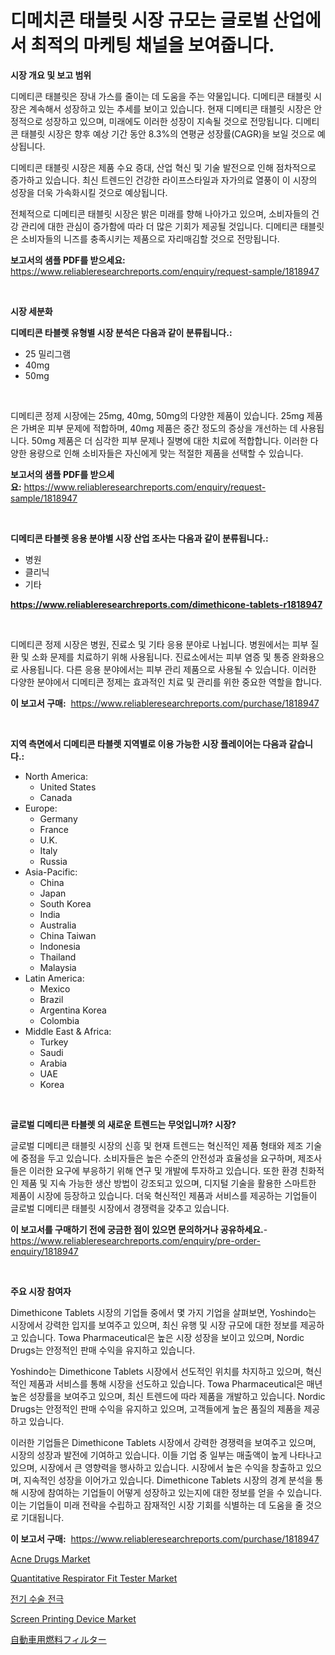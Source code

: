 <p><h1>디메치콘 태블릿 시장 규모는 글로벌 산업에서 최적의 마케팅 채널을 보여줍니다.</h1></p><p><strong>시장 개요 및 보고 범위</strong></p>
<p><p>디메티콘 태블릿은 장내 가스를 줄이는 데 도움을 주는 약물입니다. 디메티콘 태블릿 시장은 계속해서 성장하고 있는 추세를 보이고 있습니다. 현재 디메티콘 태블릿 시장은 안정적으로 성장하고 있으며, 미래에도 이러한 성장이 지속될 것으로 전망됩니다. 디메티콘 태블릿 시장은 향후 예상 기간 동안 8.3%의 연평균 성장률(CAGR)을 보일 것으로 예상됩니다. </p><p>디메티콘 태블릿 시장은 제품 수요 증대, 산업 혁신 및 기술 발전으로 인해 점차적으로 증가하고 있습니다. 최신 트렌드인 건강한 라이프스타일과 자가의료 열풍이 이 시장의 성장을 더욱 가속화시킬 것으로 예상됩니다.</p><p>전체적으로 디메티콘 태블릿 시장은 밝은 미래를 향해 나아가고 있으며, 소비자들의 건강 관리에 대한 관심이 증가함에 따라 더 많은 기회가 제공될 것입니다. 디메티콘 태블릿은 소비자들의 니즈를 충족시키는 제품으로 자리매김할 것으로 전망됩니다.</p></p>
<p><strong>보고서의 샘플 PDF를 받으세요:</strong> <a href="https://www.reliableresearchreports.com/enquiry/request-sample/1818947">https://www.reliableresearchreports.com/enquiry/request-sample/1818947</a></p>
<p>&nbsp;</p>
<p><strong>시장 세분화</strong></p>
<p><strong>디메티콘 타블렛 유형별 시장 분석은 다음과 같이 분류됩니다.:</strong></p>
<p><ul><li>25 밀리그램</li><li>40mg</li><li>50mg</li></ul></p>
<p>&nbsp;</p>
<p><p>디메티콘 정제 시장에는 25mg, 40mg, 50mg의 다양한 제품이 있습니다. 25mg 제품은 가벼운 피부 문제에 적합하며, 40mg 제품은 중간 정도의 증상을 개선하는 데 사용됩니다. 50mg 제품은 더 심각한 피부 문제나 질병에 대한 치료에 적합합니다. 이러한 다양한 용량으로 인해 소비자들은 자신에게 맞는 적절한 제품을 선택할 수 있습니다.</p></p>
<p><strong>보고서의 샘플 PDF를 받으세요:</strong>&nbsp;<a href="https://www.reliableresearchreports.com/enquiry/request-sample/1818947">https://www.reliableresearchreports.com/enquiry/request-sample/1818947</a></p>
<p>&nbsp;</p>
<p><strong> 디메티콘 타블렛 응용 분야별 시장 산업 조사는 다음과 같이 분류됩니다.:</strong></p>
<p><ul><li>병원</li><li>클리닉</li><li>기타</li></ul></p>
<p><strong><a href="https://www.reliableresearchreports.com/dimethicone-tablets-r1818947">https://www.reliableresearchreports.com/dimethicone-tablets-r1818947</a></strong></p>
<p>&nbsp;</p>
<p><p>디메티콘 정제 시장은 병원, 진료소 및 기타 응용 분야로 나뉩니다. 병원에서는 피부 질환 및 소화 문제를 치료하기 위해 사용됩니다. 진료소에서는 피부 염증 및 통증 완화용으로 사용됩니다. 다른 응용 분야에서는 피부 관리 제품으로 사용될 수 있습니다. 이러한 다양한 분야에서 디메티콘 정제는 효과적인 치료 및 관리를 위한 중요한 역할을 합니다.</p></p>
<p><strong>이 보고서 구매:</strong>&nbsp; <a href="https://www.reliableresearchreports.com/purchase/1818947">https://www.reliableresearchreports.com/purchase/1818947</a></p>
<p>&nbsp;</p>
<p><strong>지역 측면에서 디메티콘 타블렛 지역별로 이용 가능한 시장 플레이어는 다음과 같습니다.:</strong></p>
<p><ul>
    <li>
        North America:
        <ul>
            <li>United States</li>
            <li>Canada</li>
        </ul>
    </li>
    <li>
        Europe:
        <ul>
            <li>Germany</li>
            <li>France</li>
            <li>U.K.</li>
            <li>Italy</li>
            <li>Russia</li>
        </ul>
    </li>
    <li>
        Asia-Pacific:
        <ul>
            <li>China</li>
            <li>Japan</li>
            <li>South Korea</li>
            <li>India</li>
            <li>Australia</li>
            <li>China Taiwan</li>
            <li>Indonesia</li>
            <li>Thailand</li>
            <li>Malaysia</li>
        </ul>
    </li>
    <li>
        Latin America:
        <ul>
            <li>Mexico</li>
            <li>Brazil</li>
            <li>Argentina Korea</li>
            <li>Colombia</li>
        </ul>
    </li>
    <li>
        Middle East & Africa:
        <ul>
            <li>Turkey</li>
            <li>Saudi</li>
            <li>Arabia</li>
            <li>UAE</li>
            <li>Korea</li>
        </ul>
    </li>
    </ul></p>
<p>&nbsp;</p>
<p><strong>글로벌 디메티콘 타블렛 의 새로운 트렌드는 무엇입니까? 시장?</strong></p>
<p><p>글로벌 디메티콘 태블릿 시장의 신흥 및 현재 트렌드는 혁신적인 제품 형태와 제조 기술에 중점을 두고 있습니다. 소비자들은 높은 수준의 안전성과 효율성을 요구하며, 제조사들은 이러한 요구에 부응하기 위해 연구 및 개발에 투자하고 있습니다. 또한 환경 친화적인 제품 및 지속 가능한 생산 방법이 강조되고 있으며, 디지털 기술을 활용한 스마트한 제품이 시장에 등장하고 있습니다. 더욱 혁신적인 제품과 서비스를 제공하는 기업들이 글로벌 디메티콘 태블릿 시장에서 경쟁력을 갖추고 있습니다.</p></p>
<p><strong>이 보고서를 구매하기 전에 궁금한 점이 있으면 문의하거나 공유하세요.</strong>- <a href="https://www.reliableresearchreports.com/enquiry/pre-order-enquiry/1818947">https://www.reliableresearchreports.com/enquiry/pre-order-enquiry/1818947</a></p>
<p>&nbsp;</p>
<p><strong>주요 시장 참여자</strong></p>
<p><p>Dimethicone Tablets 시장의 기업들 중에서 몇 가지 기업을 살펴보면, Yoshindo는 시장에서 강력한 입지를 보여주고 있으며, 최신 유행 및 시장 규모에 대한 정보를 제공하고 있습니다. Towa Pharmaceutical은 높은 시장 성장을 보이고 있으며, Nordic Drugs는 안정적인 판매 수익을 유지하고 있습니다. </p><p>Yoshindo는 Dimethicone Tablets 시장에서 선도적인 위치를 차지하고 있으며, 혁신적인 제품과 서비스를 통해 시장을 선도하고 있습니다. Towa Pharmaceutical은 매년 높은 성장률을 보여주고 있으며, 최신 트렌드에 따라 제품을 개발하고 있습니다. Nordic Drugs는 안정적인 판매 수익을 유지하고 있으며, 고객들에게 높은 품질의 제품을 제공하고 있습니다.</p><p>이러한 기업들은 Dimethicone Tablets 시장에서 강력한 경쟁력을 보여주고 있으며, 시장의 성장과 발전에 기여하고 있습니다. 이들 기업 중 일부는 매출액이 높게 나타나고 있으며, 시장에서 큰 영향력을 행사하고 있습니다. 시장에서 높은 수익을 창출하고 있으며, 지속적인 성장을 이어가고 있습니다.	Dimethicone Tablets 시장의 경계 분석을 통해 시장에 참여하는 기업들이 어떻게 성장하고 있는지에 대한 정보를 얻을 수 있습니다. 이는 기업들이 미래 전략을 수립하고 잠재적인 시장 기회를 식별하는 데 도움을 줄 것으로 기대됩니다.</p></p>
<p><strong>이 보고서 구매:</strong>&nbsp;&nbsp;<a href="https://www.reliableresearchreports.com/purchase/1818947">https://www.reliableresearchreports.com/purchase/1818947</a></p>
<p><p><a href="https://www.linkedin.com/pulse/analyzing-acne-drugs-market-global-industry-perspective-forecast-z1rhe?trackingId=cGEYbfdHxYb%2B%2FfF%2FpAHpGQ%3D%3D">Acne Drugs Market</a></p><p><a href="https://github.com/biheemgalvinlouises6hokrh3h/Market-Research-Report-List-2/blob/main/quantitative-respirator-fit-tester-market.md">Quantitative Respirator Fit Tester Market</a></p><p><a href="https://medium.com/@earlfeffersj/%EC%A0%84%EA%B8%B0-%EC%88%98%EC%88%A0-%EC%A0%84%EA%B7%B9-%EC%8B%9C%EC%9E%A5%EC%9D%80-%EC%8B%9C%EC%9E%A5-%EC%A0%90%EC%9C%A0%EC%9C%A8-%EC%8B%9C%EC%9E%A5-%EB%8F%99%ED%96%A5-%EB%B0%8F-%EC%8B%9C%EC%9E%A5-%EC%84%B1%EC%9E%A5%EC%97%90-%EB%8C%80%ED%95%9C-%EC%A0%95%EB%B3%B4%EB%A5%BC-%EC%A0%9C%EA%B3%B5%ED%95%A9%EB%8B%88%EB%8B%A4-4961abfd29cd">전기 수술 전극</a></p><p><a href="https://github.com/guneycigdem35/Market-Research-Report-List-3/blob/main/screen-printing-device-market.md">Screen Printing Device Market</a></p><p><a href="https://medium.com/@alioukaye1/%E8%87%AA%E5%8B%95%E8%BB%8A%E7%94%A8%E7%87%83%E6%96%99%E3%83%95%E3%82%A3%E3%83%AB%E3%82%BF%E3%83%BC%E5%B8%82%E5%A0%B4%E3%81%AE%E8%A6%8F%E6%A8%A1%E3%81%AF-%E3%82%B0%E3%83%AD%E3%83%BC%E3%83%90%E3%83%AB%E7%94%A3%E6%A5%AD%E3%81%AE%E6%9C%80%E9%81%A9%E3%81%AA%E3%83%9E%E3%83%BC%E3%82%B1%E3%83%86%E3%82%A3%E3%83%B3%E3%82%B0%E3%83%81%E3%83%A3%E3%83%8D%E3%83%AB%E3%82%92%E6%98%8E%E3%82%89%E3%81%8B%E3%81%AB%E3%81%97%E3%81%A6%E3%81%84%E3%81%BE%E3%81%99-847ab3498508">自動車用燃料フィルター</a></p></p>